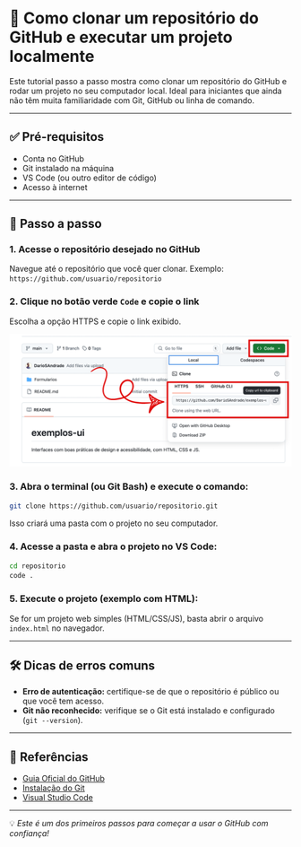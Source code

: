 # 🔁 Como clonar um repositório do GitHub e executar um projeto localmente

Este tutorial passo a passo mostra como clonar um repositório do GitHub e rodar um projeto no seu computador local. Ideal para iniciantes que ainda não têm muita familiaridade com Git, GitHub ou linha de comando.

---

## ✅ Pré-requisitos

- Conta no GitHub
- Git instalado na máquina
- VS Code (ou outro editor de código)
- Acesso à internet

---

## 🧭 Passo a passo

### 1. Acesse o repositório desejado no GitHub

Navegue até o repositório que você quer clonar. Exemplo: `https://github.com/usuario/repositorio`

### 2. Clique no botão verde `Code` e copie o link

Escolha a opção HTTPS e copie o link exibido.

![Passo 1](Imagens/passo1.png)

### 3. Abra o terminal (ou Git Bash) e execute o comando:

```bash
git clone https://github.com/usuario/repositorio.git
```

Isso criará uma pasta com o projeto no seu computador.

### 4. Acesse a pasta e abra o projeto no VS Code:

```bash
cd repositorio
code .
```

### 5. Execute o projeto (exemplo com HTML):

Se for um projeto web simples (HTML/CSS/JS), basta abrir o arquivo `index.html` no navegador.

---

## 🛠️ Dicas de erros comuns

- **Erro de autenticação:** certifique-se de que o repositório é público ou que você tem acesso.
- **Git não reconhecido:** verifique se o Git está instalado e configurado (`git --version`).

---

## 🔗 Referências

- [Guia Oficial do GitHub](https://docs.github.com/pt)
- [Instalação do Git](https://git-scm.com/book/pt-br/v2/Primeiros-passos-Instalando-Git)
- [Visual Studio Code](https://code.visualstudio.com/)

---

💡 _Este é um dos primeiros passos para começar a usar o GitHub com confiança!_

